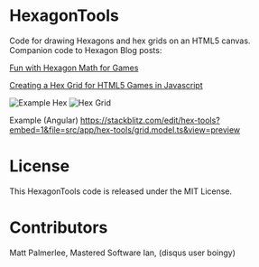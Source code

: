 HexagonTools
============

Code for drawing Hexagons and hex grids on an HTML5 canvas. Companion code to Hexagon Blog posts:

[Fun with Hexagon Math for Games](http://www.mattpalmerlee.com/2012/04/05/fun-with-hexagon-math-for-games/)

[Creating a Hex Grid for HTML5 Games in Javascript](http://www.mattpalmerlee.com/2012/04/10/creating-a-hex-grid-for-html5-games-in-javascript/)


![Example Hex](https://github.com/mpalmerlee/HexagonTools/blob/master/examplehex.png?raw=true)
![Hex Grid](https://github.com/mpalmerlee/HexagonTools/blob/master/HexGrid.png?raw=true)

Example (Angular)
https://stackblitz.com/edit/hex-tools?embed=1&file=src/app/hex-tools/grid.model.ts&view=preview

License
=======
This HexagonTools code is released under the MIT License.

Contributors
============
Matt Palmerlee, Mastered Software 
Ian, (disqus user boingy)

